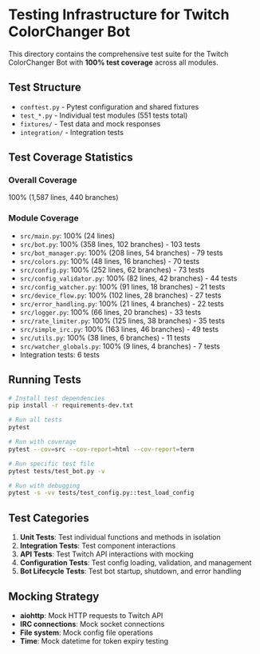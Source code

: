 # Testing Infrastructure for Twitch ColorChanger Bot

This directory contains the comprehensive test suite for the Twitch ColorChanger Bot with **100% test coverage** across all modules.

## Test Structure

- `conftest.py` - Pytest configuration and shared fixtures
- `test_*.py` - Individual test modules (551 tests total)
- `fixtures/` - Test data and mock responses
- `integration/` - Integration tests

## Test Coverage Statistics

### Overall Coverage

100% (1,587 lines, 440 branches)

### Module Coverage

- `src/main.py`: 100% (24 lines)
- `src/bot.py`: 100% (358 lines, 102 branches) - 103 tests
- `src/bot_manager.py`: 100% (208 lines, 54 branches) - 79 tests  
- `src/colors.py`: 100% (48 lines, 16 branches) - 70 tests
- `src/config.py`: 100% (252 lines, 62 branches) - 73 tests
- `src/config_validator.py`: 100% (82 lines, 42 branches) - 44 tests
- `src/config_watcher.py`: 100% (91 lines, 18 branches) - 21 tests
- `src/device_flow.py`: 100% (102 lines, 28 branches) - 27 tests
- `src/error_handling.py`: 100% (21 lines, 4 branches) - 22 tests
- `src/logger.py`: 100% (66 lines, 20 branches) - 33 tests
- `src/rate_limiter.py`: 100% (125 lines, 38 branches) - 35 tests
- `src/simple_irc.py`: 100% (163 lines, 46 branches) - 49 tests
- `src/utils.py`: 100% (38 lines, 6 branches) - 11 tests
- `src/watcher_globals.py`: 100% (9 lines, 4 branches) - 7 tests
- Integration tests: 6 tests

## Running Tests

```bash
# Install test dependencies
pip install -r requirements-dev.txt

# Run all tests
pytest

# Run with coverage
pytest --cov=src --cov-report=html --cov-report=term

# Run specific test file
pytest tests/test_bot.py -v

# Run with debugging
pytest -s -vv tests/test_config.py::test_load_config
```

## Test Categories

1. **Unit Tests**: Test individual functions and methods in isolation
2. **Integration Tests**: Test component interactions
3. **API Tests**: Test Twitch API interactions with mocking
4. **Configuration Tests**: Test config loading, validation, and management
5. **Bot Lifecycle Tests**: Test bot startup, shutdown, and error handling

## Mocking Strategy

- **aiohttp**: Mock HTTP requests to Twitch API
- **IRC connections**: Mock socket connections
- **File system**: Mock config file operations
- **Time**: Mock datetime for token expiry testing
